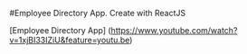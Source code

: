 #Employee Directory App. 
Create with ReactJS

[Employee Directory App] (https://www.youtube.com/watch?v=1xjBI33IZiU&feature=youtu.be)